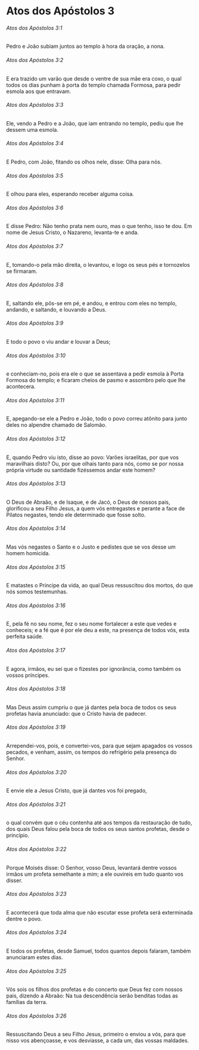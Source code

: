 # Atos dos Apóstolos 3

###### Atos dos Apóstolos 3:1

Pedro e João subiam juntos ao templo à hora da oração, a nona.

###### Atos dos Apóstolos 3:2

E era trazido um varão que desde o ventre de sua mãe era coxo, o qual todos os dias punham à porta do templo chamada Formosa, para pedir esmola aos que entravam.

###### Atos dos Apóstolos 3:3

Ele, vendo a Pedro e a João, que iam entrando no templo, pediu que lhe dessem uma esmola.

###### Atos dos Apóstolos 3:4

E Pedro, com João, fitando os olhos nele, disse: Olha para nós.

###### Atos dos Apóstolos 3:5

E olhou para eles, esperando receber alguma coisa.

###### Atos dos Apóstolos 3:6

E disse Pedro: Não tenho prata nem ouro, mas o que tenho, isso te dou. Em nome de Jesus Cristo, o Nazareno, levanta-te e anda.

###### Atos dos Apóstolos 3:7

E, tomando-o pela mão direita, o levantou, e logo os seus pés e tornozelos se firmaram.

###### Atos dos Apóstolos 3:8

E, saltando ele, pôs-se em pé, e andou, e entrou com eles no templo, andando, e saltando, e louvando a Deus.

###### Atos dos Apóstolos 3:9

E todo o povo o viu andar e louvar a Deus;

###### Atos dos Apóstolos 3:10

e conheciam-no, pois era ele o que se assentava a pedir esmola à Porta Formosa do templo; e ficaram cheios de pasmo e assombro pelo que lhe acontecera.

###### Atos dos Apóstolos 3:11

E, apegando-se ele a Pedro e João, todo o povo correu atônito para junto deles no alpendre chamado de Salomão.

###### Atos dos Apóstolos 3:12

E, quando Pedro viu isto, disse ao povo: Varões israelitas, por que vos maravilhais disto? Ou, por que olhais tanto para nós, como se por nossa própria virtude ou santidade fizéssemos andar este homem?

###### Atos dos Apóstolos 3:13

O Deus de Abraão, e de Isaque, e de Jacó, o Deus de nossos pais, glorificou a seu Filho Jesus, a quem vós entregastes e perante a face de Pilatos negastes, tendo ele determinado que fosse solto.

###### Atos dos Apóstolos 3:14

Mas vós negastes o Santo e o Justo e pedistes que se vos desse um homem homicida.

###### Atos dos Apóstolos 3:15

E matastes o Príncipe da vida, ao qual Deus ressuscitou dos mortos, do que nós somos testemunhas.

###### Atos dos Apóstolos 3:16

E, pela fé no seu nome, fez o seu nome fortalecer a este que vedes e conheceis; e a fé que é por ele deu a este, na presença de todos vós, esta perfeita saúde.

###### Atos dos Apóstolos 3:17

E agora, irmãos, eu sei que o fizestes por ignorância, como também os vossos príncipes.

###### Atos dos Apóstolos 3:18

Mas Deus assim cumpriu o que já dantes pela boca de todos os seus profetas havia anunciado: que o Cristo havia de padecer.

###### Atos dos Apóstolos 3:19

Arrependei-vos, pois, e convertei-vos, para que sejam apagados os vossos pecados, e venham, assim, os tempos do refrigério pela presença do Senhor.

###### Atos dos Apóstolos 3:20

E envie ele a Jesus Cristo, que já dantes vos foi pregado,

###### Atos dos Apóstolos 3:21

o qual convém que o céu contenha até aos tempos da restauração de tudo, dos quais Deus falou pela boca de todos os seus santos profetas, desde o princípio.

###### Atos dos Apóstolos 3:22

Porque Moisés disse: O Senhor, vosso Deus, levantará dentre vossos irmãos um profeta semelhante a mim; a ele ouvireis em tudo quanto vos disser.

###### Atos dos Apóstolos 3:23

E acontecerá que toda alma que não escutar esse profeta será exterminada dentre o povo.

###### Atos dos Apóstolos 3:24

E todos os profetas, desde Samuel, todos quantos depois falaram, também anunciaram estes dias.

###### Atos dos Apóstolos 3:25

Vós sois os filhos dos profetas e do concerto que Deus fez com nossos pais, dizendo a Abraão: Na tua descendência serão benditas todas as famílias da terra.

###### Atos dos Apóstolos 3:26

Ressuscitando Deus a seu Filho Jesus, primeiro o enviou a vós, para que nisso vos abençoasse, e vos desviasse, a cada um, das vossas maldades.

